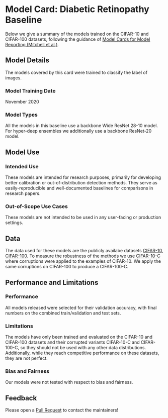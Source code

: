 # Model Card: Diabetic Retinopathy Baseline

Below we give a summary of the models trained on the CIFAR-10 and CIFAR-100 datasets, following the guidance of [Model Cards for Model Reporting (Mitchell et al.)](https://arxiv.org/abs/1810.03993).

## Model Details

The models covered by this card were trained to classify the label of images.

### Model Training Date

November 2020

### Model Types

All the models in this baseline use a backbone Wide ResNet 28-10 model. For hyper-deep ensembles we additionally use a backbone ResNet-20 model.

## Model Use

### Intended Use

These models are intended for research purposes, primarily for developing better calibration or out-of-distribution detection methods. They serve as easily-reproducible and well-documented baselines for comparisons in research papers.

### Out-of-Scope Use Cases

These models are not intended to be used in any user-facing or production settings.

## Data

The data used for these models are the publicly availabe datasets [CIFAR-10](https://www.tensorflow.org/datasets/catalog/cifar10), [CIFAR-100](https://www.tensorflow.org/datasets/catalog/cifar100). To measure the robustness of the methods we use [CIFAR-10-C](https://www.tensorflow.org/datasets/catalog/cifar10_corrupted) where corruptions were applied to the examples of CIFAR-10. We apply the same corruptions on CIFAR-100 to produce a CIFAR-100-C.

## Performance and Limitations

### Performance

All models released were selected for their validation accuracy, with final numbers on the combined train/validation and test sets.

### Limitations

The models have only been trained and evaluated on the CIFAR-10 and CIFAR-100 datasets and their corrupted variants CIFAR-10-C and CIFAR-100-C, so they should not be used with any other data distributions. Additionally, while they reach competitive performance on these datasets, they are not perfect.

### Bias and Fairness

Our models were not tested with respect to bias and fairness.

## Feedback

Please open a [Pull Request](https://github.com/google/uncertainty-baselines/pulls) to contact the maintainers!
